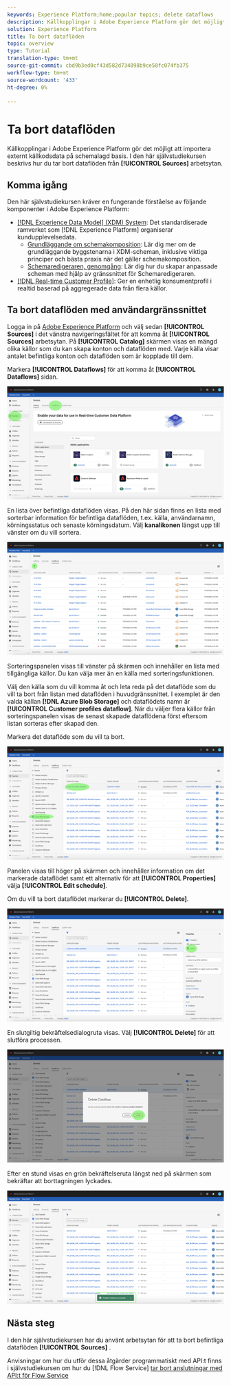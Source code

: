 ```yaml
---
keywords: Experience Platform;home;popular topics; delete dataflows
description: Källkopplingar i Adobe Experience Platform gör det möjligt att importera externt källkodsdata på schemalagd basis. I den här självstudien beskrivs hur du tar bort dataflöden från arbetsytan Källor.
solution: Experience Platform
title: Ta bort dataflöden
topic: overview
type: Tutorial
translation-type: tm+mt
source-git-commit: cbd9b3ed0cf43d582d734098b9ce58fc074fb375
workflow-type: tm+mt
source-wordcount: '433'
ht-degree: 0%

---
```



# Ta bort dataflöden

Källkopplingar i Adobe Experience Platform gör det möjligt att importera externt källkodsdata på schemalagd basis. I den här självstudiekursen beskrivs hur du tar bort dataflöden från **[!UICONTROL Sources]** arbetsytan.

## Komma igång

Den här självstudiekursen kräver en fungerande förståelse av följande komponenter i Adobe Experience Platform:

- [[!DNL Experience Data Model] (XDM) System](../../../xdm/home.md): Det standardiserade ramverket som [!DNL Experience Platform] organiserar kundupplevelsedata.
   - [Grundläggande om schemakomposition](../../../xdm/schema/composition.md): Lär dig mer om de grundläggande byggstenarna i XDM-scheman, inklusive viktiga principer och bästa praxis när det gäller schemakomposition.
   - [Schemaredigeraren, genomgång](../../../xdm/tutorials/create-schema-ui.md): Lär dig hur du skapar anpassade scheman med hjälp av gränssnittet för Schemaredigeraren.
- [[!DNL Real-time Customer Profile]](../../../profile/home.md): Ger en enhetlig konsumentprofil i realtid baserad på aggregerade data från flera källor.

## Ta bort dataflöden med användargränssnittet

Logga in på [Adobe Experience Platform](https://platform.adobe.com) och välj sedan **[!UICONTROL Sources]** i det vänstra navigeringsfältet för att komma åt **[!UICONTROL Sources]** arbetsytan. På **[!UICONTROL Catalog]** skärmen visas en mängd olika källor som du kan skapa konton och dataflöden med. Varje källa visar antalet befintliga konton och dataflöden som är kopplade till dem.

Markera **[!UICONTROL Dataflows]** för att komma åt **[!UICONTROL Dataflows]** sidan.

![dataset-flow-activity](../../images/tutorials/delete/dataflows.png)

En lista över befintliga dataflöden visas. På den här sidan finns en lista med sorterbar information för befintliga dataflöden, t.ex. källa, användarnamn, körningsstatus och senaste körningsdatum. Välj **kanalikonen** längst upp till vänster om du vill sortera.

![dataflows-list](../../images/tutorials/delete/dataflows-list.png)

Sorteringspanelen visas till vänster på skärmen och innehåller en lista med tillgängliga källor.
Du kan välja mer än en källa med sorteringsfunktionen.

Välj den källa som du vill komma åt och leta reda på det dataflöde som du vill ta bort från listan med dataflöden i huvudgränssnittet. I exemplet är den valda källan **[!DNL Azure Blob Storage]** och dataflödets namn är **[!UICONTROL Customer profiles dataflow]**. När du väljer flera källor från sorteringspanelen visas de senast skapade dataflödena först eftersom listan sorteras efter skapad den.

Markera det dataflöde som du vill ta bort.

![dataflows-sort](../../images/tutorials/delete/dataflows-sort.png)

Panelen visas till höger på skärmen och innehåller information om det markerade dataflödet samt ett alternativ för att **[!UICONTROL Properties]** välja **[!UICONTROL Edit schedule]**.

Om du vill ta bort dataflödet markerar du **[!UICONTROL Delete]**.

![dataflows-sort](../../images/tutorials/delete/dataflows-properties.png)

En slutgiltig bekräftelsedialogruta visas. Välj **[!UICONTROL Delete]** för att slutföra processen.

![delete](../../images/tutorials/delete/delete.png)

Efter en stund visas en grön bekräftelseruta längst ned på skärmen som bekräftar att borttagningen lyckades.

![bekräftad](../../images/tutorials/delete/confirmed.png)

## Nästa steg

I den här självstudiekursen har du använt arbetsytan för att ta bort befintliga dataflöden **[!UICONTROL Sources]** .

Anvisningar om hur du utför dessa åtgärder programmatiskt med API:t finns i självstudiekursen om hur du [!DNL Flow Service] [tar bort anslutningar med API:t för Flow Service](../../tutorials/api/delete.md)